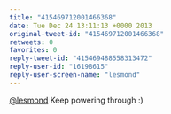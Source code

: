 ```yaml
---
title: "415469712001466368"
date: Tue Dec 24 13:11:13 +0000 2013
original-tweet-id: "415469712001466368"
retweets: 0
favorites: 0
reply-tweet-id: "415469488558313472"
reply-user-id: "16198615"
reply-user-screen-name: "lesmond"
---
```

<a href="https://twitter.com/lesmond">@lesmond</a> Keep powering through :)

